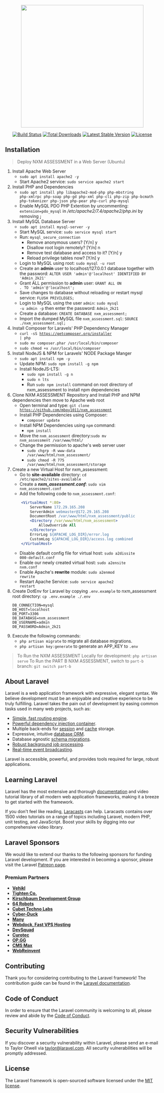 <p align="center"><a href="https://laravel.com" target="_blank"><img src="https://raw.githubusercontent.com/laravel/art/master/logo-lockup/5%20SVG/2%20CMYK/1%20Full%20Color/laravel-logolockup-cmyk-red.svg" width="400"></a></p>

<p align="center">
<a href="https://travis-ci.org/laravel/framework"><img src="https://travis-ci.org/laravel/framework.svg" alt="Build Status"></a>
<a href="https://packagist.org/packages/laravel/framework"><img src="https://img.shields.io/packagist/dt/laravel/framework" alt="Total Downloads"></a>
<a href="https://packagist.org/packages/laravel/framework"><img src="https://img.shields.io/packagist/v/laravel/framework" alt="Latest Stable Version"></a>
<a href="https://packagist.org/packages/laravel/framework"><img src="https://img.shields.io/packagist/l/laravel/framework" alt="License"></a>
</p>

## Installation
> Deploy NXM ASSESSMENT in a Web Server (Ubuntu)
1. Install Apache Web Server
    -   <code>sudo apt install apache2 -y</code>
    -   Start Apache2 service: <code>sudo service apache2 start</code>
2. Install PHP and Dependencies
    -   <code>sudo apt install php libapache2-mod-php php-mbstring php-xmlrpc php-soap php-gd php-xml php-cli php-zip php-bcmath php-tokenizer php-json php-pear php-curl php-mysql</code>
    -   Enable MySQL PDO PHP Extention by uncommenting: <code>extension=pdo_mysql</code> in <i>/etc/apache2/7.4/apache2/php.ini</i> by removing <b>;</b>
3. Install MySQL Database Server
    -   <code>sudo apt install mysql-server -y</code>
    -   Start MySQL service: <code>sudo service mysql start</code>
    -   Run: <code>mysql_secure_connection</code>
        -   Remove anonymous users? [Y/n] y
        -   Disallow root login remotely? [Y/n] n
        -   Remove test database and access to it? [Y/n] y
        -   Reload privilege tables now? [Y/n] y
    -   Login to MySQL using root: <code>sudo mysql -u root</code>
    -   Create an <b>admin</b> user to localhost/127.0.0.1 database together with the password: <code>ALTER USER 'admin'@'localhost' IDENTIFIED BY 'Admin_2k21'</code>
    -   Grant ALL permission to <b>admin</b> user: <code>GRANT ALL ON *.* TO 'admin'@'localhost';</code>
    -   Save changes to database without reloading or restart mysql service: <code>FLUSH PRIVILEGES;</code>
    -   Login to MySQL using the user `admin`: <code>sudo mysql -u admin -p</code> then enter the password: `Admin_2k21`
    -   Create a database: <code>CREATE DATABASE nxm_assessment;</code>
    -   Import the dumped MySQL file `nxm_assessment.sql`: <code>SOURCE ./nxm_assessment.sql;</code> 
4. Install Composer for Laravels' PHP Dependency Manager 
    -   <code>curl -sS https://getcomposer.org/installer | php</code>
    -   <code>sudo mv composer.phar /usr/local/bin/composer</code>
    -   <code>sudo chmod +x /usr/local/bin/composer</code>
5. Install NodeJS & NPM for Laravels' NODE Package Manger
    -   <code>sudo apt install npm -y</code>
    -   Update NPM: <code>sudo npm install -g npm</code>
    -   Install NodeJS-LTS:
        -   <code>sudo npm install -g n</code>
        -   <code>sudo n lts</code>
        -   Run <code>sudo npm install</code> command on root directory of nxm_assessment to install npm dependencies
6. Clone NXM ASSESSMENT Repository and Install PHP and NPM dependencies then move to Apache web root
    -   Open terminal and type: <code>git clone https://github.com/mboy1011/nxm_assessment</code>
    -   Install PHP Dependencies using Composer:
        -   <code>composer update</code>
    -   Install NPM Dependencies using `npm` command:
        -   <code>npm install</code>
    -   Move the `nxm_assessment` directory:<code>sudo mv nxm_assessment /var/www/html/</code>
    -   Change the permission to apache's web server user 
        -   <code>sudo chgrp -R www-data /var/www/html/nxm_assessment/</code>
        -   <code>sudo chmod -R 775 /var/www/html/nxm_assessment/storage</code>
7. Create a new Virtual Host for nxm_assessment:
    -   Go to <b>site-available</b> directory: <code>cd /etc/apache2/sites-available</code>
    -   Create a <b><i>nxm_assessment.conf</i></b>: <code>sudo vim nxm_assessment.conf</code>
    -   Add the following code to `nxm_assessment.conf`:
    ```apache
        <VirtualHost *:80>
            ServerName 172.29.165.208
            ServerAdmin webmaster@172.29.165.208
            DocumentRoot /var/www/html/nxm_assessment/public
            <Directory /var/www/html/nxm_assessment>
                AllowOverride All
            </Directory>
            ErrorLog ${APACHE_LOG_DIR}/error.log
            CustomLog ${APACHE_LOG_DIR}/access.log combined
        </VirtualHost>
    ```
    -   Disable default config file for virtual host: <code>sudo a2dissite 000-default.conf</code>
    -   Enable our newly created virtual host: <code>sudo a2ensite nxm.conf</code>
    -   Enable Apache's <b>rewrite</b> module: <code>sudo a2enmod rewrite</code>
    -   Restart Apache Service: <code>sudo service apache2 restart</code>
8. Create DotEnv for Laravel by copying `.env.example` to nxm_assessment root directory: <code>cp .env.example ./.env</code>
    ```.env
    DB_CONNECTION=mysql
    DB_HOST=localhost
    DB_PORT=3306
    DB_DATABASE=nxm_assessment
    DB_USERNAME=admin
    DB_PASSWORD=Admin_2k21
    ```
9. Execute the following commands:
    -   <code>php artisan migrate</code> to migrate all database migrations.
    -   <code>php artisan key:generate</code> to generate an APP_KEY to `.env`
> To Run the NXM ASSESSMENT Locally for development: <code>php artisan serve</code>
> To Run the PART B NXM ASSESSMENT, switch to `part-b` branch: <code>git switch part-b</code> 
## About Laravel

Laravel is a web application framework with expressive, elegant syntax. We believe development must be an enjoyable and creative experience to be truly fulfilling. Laravel takes the pain out of development by easing common tasks used in many web projects, such as:

- [Simple, fast routing engine](https://laravel.com/docs/routing).
- [Powerful dependency injection container](https://laravel.com/docs/container).
- Multiple back-ends for [session](https://laravel.com/docs/session) and [cache](https://laravel.com/docs/cache) storage.
- Expressive, intuitive [database ORM](https://laravel.com/docs/eloquent).
- Database agnostic [schema migrations](https://laravel.com/docs/migrations).
- [Robust background job processing](https://laravel.com/docs/queues).
- [Real-time event broadcasting](https://laravel.com/docs/broadcasting).

Laravel is accessible, powerful, and provides tools required for large, robust applications.

## Learning Laravel

Laravel has the most extensive and thorough [documentation](https://laravel.com/docs) and video tutorial library of all modern web application frameworks, making it a breeze to get started with the framework.

If you don't feel like reading, [Laracasts](https://laracasts.com) can help. Laracasts contains over 1500 video tutorials on a range of topics including Laravel, modern PHP, unit testing, and JavaScript. Boost your skills by digging into our comprehensive video library.

## Laravel Sponsors

We would like to extend our thanks to the following sponsors for funding Laravel development. If you are interested in becoming a sponsor, please visit the Laravel [Patreon page](https://patreon.com/taylorotwell).

### Premium Partners

- **[Vehikl](https://vehikl.com/)**
- **[Tighten Co.](https://tighten.co)**
- **[Kirschbaum Development Group](https://kirschbaumdevelopment.com)**
- **[64 Robots](https://64robots.com)**
- **[Cubet Techno Labs](https://cubettech.com)**
- **[Cyber-Duck](https://cyber-duck.co.uk)**
- **[Many](https://www.many.co.uk)**
- **[Webdock, Fast VPS Hosting](https://www.webdock.io/en)**
- **[DevSquad](https://devsquad.com)**
- **[Curotec](https://www.curotec.com/services/technologies/laravel/)**
- **[OP.GG](https://op.gg)**
- **[CMS Max](https://www.cmsmax.com/)**
- **[WebReinvent](https://webreinvent.com/?utm_source=laravel&utm_medium=github&utm_campaign=patreon-sponsors)**

## Contributing

Thank you for considering contributing to the Laravel framework! The contribution guide can be found in the [Laravel documentation](https://laravel.com/docs/contributions).

## Code of Conduct

In order to ensure that the Laravel community is welcoming to all, please review and abide by the [Code of Conduct](https://laravel.com/docs/contributions#code-of-conduct).

## Security Vulnerabilities

If you discover a security vulnerability within Laravel, please send an e-mail to Taylor Otwell via [taylor@laravel.com](mailto:taylor@laravel.com). All security vulnerabilities will be promptly addressed.

## License

The Laravel framework is open-sourced software licensed under the [MIT license](https://opensource.org/licenses/MIT).
